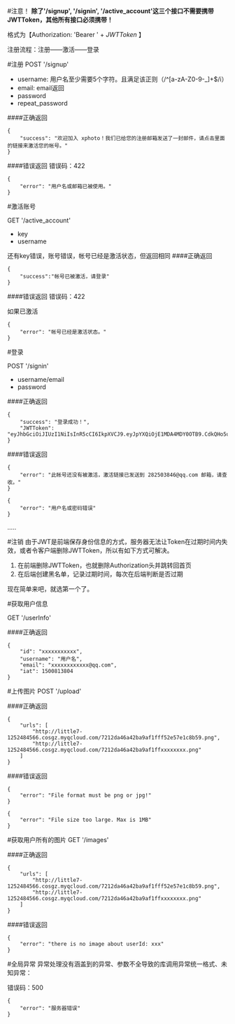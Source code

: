 #注意！
**除了'/signup', '/signin', '/active_account'这三个接口不需要携带JWTToken，其他所有接口必须携带！**

格式为【Authorization: 'Bearer ' + *JWTToken* 】

注册流程：注册——激活——登录

#注册
POST '/signup'

* username: 用户名至少需要5个字符。且满足该正则（/^[a-zA-Z0-9\-_]+$/i）
* email: email返回
* password
* repeat_password

####正确返回

```
{
    "success": "欢迎加入 xphoto！我们已给您的注册邮箱发送了一封邮件，请点击里面的链接来激活您的帐号。"
}
```

####错误返回
错误码：422

```
{
    "error": "用户名或邮箱已被使用。"
}
```

#激活账号

GET '/active_account'

* key
* username

还有key错误，账号错误，帐号已经是激活状态，但返回相同
####正确返回
```
{
	"success":"帐号已被激活，请登录"
}
```

####错误返回
错误码：422

如果已激活

```
{
    "error": "帐号已经是激活状态。"
}
```

#登录

POST '/signin'

* username/email
* password

####正确返回
```
{
    "success": "登录成功！",
    "JWTToken": "eyJhbGciOiJIUzI1NiIsInR5cCI6IkpXVCJ9.eyJpYXQiOjE1MDA4MDY0OTB9.CdkQHo5ur72eVLYRjuWmEyxXIUrK7LMmiE3KBdNQoA0"
}
```

####错误返回
```
{
    "error": "此帐号还没有被激活，激活链接已发送到 282503846@qq.com 邮箱，请查收。"
}
```

```
{
    "error": "用户名或密码错误"
}
```
.....


#注销
由于JWT是前端保存身份信息的方式，服务器无法让Token在过期时间内失效，或者令客户端删除JWTToken，所以有如下方式可解决。

1. 在前端删除JWTToken，也就删除Authorization头并跳转回首页
2. 在后端创建黑名单，记录过期时间，每次在后端判断是否过期

现在简单来吧，就选第一个了。

#获取用户信息

GET '/userInfo'

####正确返回
```
{
    "id": "xxxxxxxxxxx",
    "username": "用户名",
    "email": "xxxxxxxxxxxx@qq.com",
    "iat": 1500813804
}
```

#上传图片
POST '/upload'

####正确返回
```
{
    "urls": [
        "http://little7-1252484566.cosgz.myqcloud.com/7212da46a42ba9af1fff52e57e1c8b59.png",
        "http://little7-1252484566.cosgz.myqcloud.com/7212da46a42ba9af1ffxxxxxxxx.png"
    ]
}
```
####错误返回
```
{
    "error": "File format must be png or jpg!"
}

{
    "error": "File size too large. Max is 1MB"
}

```

#获取用户所有的图片
GET '/images'

####正确返回
```
{
    "urls": [
        "http://little7-1252484566.cosgz.myqcloud.com/7212da46a42ba9af1fff52e57e1c8b59.png",
        "http://little7-1252484566.cosgz.myqcloud.com/7212da46a42ba9af1ffxxxxxxxx.png"
    ]
}
```

####错误返回
```
{
    "error": "there is no image about userId: xxx"
}
```

#全局异常
异常处理没有涵盖到的异常、参数不全导致的库调用异常统一格式、未知异常：

错误码：500

```
{
    "error": "服务器错误"
}
```